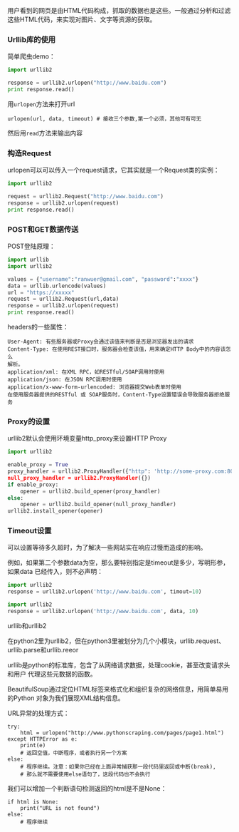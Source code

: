 用户看到的网页是由HTML代码构成，抓取的数据也是这些。一般通过分析和过滤这些HTML代码，来实现对图片、文字等资源的获取。

### Urllib库的使用
简单爬虫demo：
```python
import urllib2

response = urllib2.urlopen("http://www.baidu.com")
print response.read()
```

用`urlopen`方法来打开url
```
urlopen(url, data, timeout) # 接收三个参数,第一个必须，其他可有可无
```
然后用`read`方法来输出内容

### 构造Request
urlopen可以可以传入一个request请求，它其实就是一个Request类的实例：
```python
import urllib2

request = urllib2.Request("http://www.baidu.com")
response = urllib2.urlopen(request)
print response.read()
```

### POST和GET数据传送

POST登陆原理：
```python
import urllib
import urllib2

values = {"username":"ranwuer@gmail.com", "password":"xxxx"}
data = urllib.urlencode(values)
url = "https://xxxxx"
request = urllib2.Request(url,data)
response = urllib2.urlopen(request)
print response.read()
```

headers的一些属性：
```
User-Agent: 有些服务器或Proxy会通过该值来判断是否是浏览器发出的请求
Content-Type: 在使用REST接口时，服务器会检查该值，用来确定HTTP Body中的内容该怎么
解析。
application/xml: 在XML RPC，如RESTful/SOAP调用时使用
application/json: 在JSON RPC调用时使用
application/x-www-form-urlencoded: 浏览器提交Web表单时使用
在使用服务器提供的RESTful 或 SOAP服务时，Content-Type设置错误会导致服务器拒绝服务
```
### Proxy的设置
urllib2默认会使用环境变量http_proxy来设置HTTP Proxy
```python
import urllib2

enable_proxy = True
proxy_handler = urllib2.ProxyHandler({"http": 'http://some-proxy.com:8080})
null_proxy_handler = urllib2.ProxyHandler({})
if enable_proxy:
    opener = urllib2.build_opener(proxy_handler)
else:
    opener = urllib2.build_opener(null_proxy_handler)
urllib2.install_opener(opener)
```

### Timeout设置

可以设置等待多久超时，为了解决一些网站实在响应过慢而造成的影响。

例如，如果第二个参数data为空，那么要特别指定是timeout是多少，写明形参，如果data
已经传入，则不必声明：
```python
import urllib2
response = urllib2.urlopen('http://www.baidu.com', timout=10)
```
```python
import urllib2
response = urllib2.urlopen('http://www.baidu.com', data, 10)
```

urllib和urllib2

在python2里为urllib2，但在python3里被划分为几个小模块，urllib.request、
urllib.parse和urllib.reeor

urllib是python的标准库，包含了从网络请求数据，处理cookie，甚至改变请求头和用户
代理这些元数据的函数。

BeautifulSoup通过定位HTML标签来格式化和组织复杂的网络信息，用简单易用的Python
对象为我们展现XML结构信息。

URL异常的处理方式：
```
try:
    html = urlopen("http://www.pythonscraping.com/pages/page1.html")
except HTTPError as e:
    print(e)
    # 返回空值，中断程序，或者执行另一个方案
else:
    # 程序继续。注意：如果你已经在上面异常捕获那一段代码里返回或中断(break),
    # 那么就不需要使用else语句了，这段代码也不会执行
```

我们可以增加一个判断语句检测返回的html是不是None：
```
if html is None:
    print("URL is not found")
else:
    # 程序继续
```
